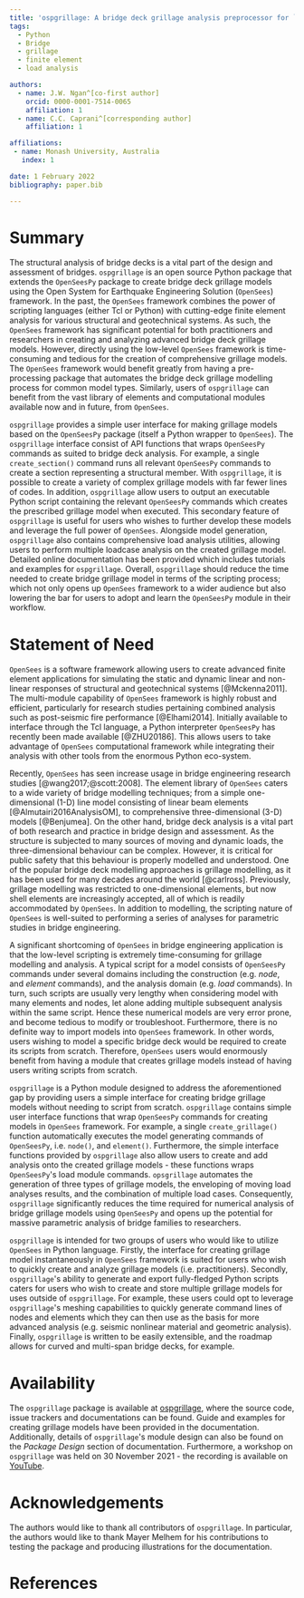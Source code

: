 ```yaml
---
title: 'ospgrillage: A bridge deck grillage analysis preprocessor for `OpenSeesPy`'
tags:
  - Python
  - Bridge
  - grillage
  - finite element
  - load analysis

authors:
  - name: J.W. Ngan^[co-first author]
    orcid: 0000-0001-7514-0065 
    affiliation: 1
  - name: C.C. Caprani^[corresponding author]
    affiliation: 1

affiliations:
 - name: Monash University, Australia
   index: 1

date: 1 February 2022
bibliography: paper.bib

---
```


# Summary

The structural analysis of bridge decks is a vital part of the design and assessment of bridges.
`ospgrillage` is an open source Python package that extends the `OpenSeesPy` package to create bridge deck grillage models using the Open System for Earthquake Engineering Solution (`OpenSees`) framework. 
In the past, the `OpenSees` framework combines the power of scripting languages (either Tcl or Python) with cutting-edge finite element analysis for various structural and geotechnical systems.
As such, the `OpenSees` framework has significant potential for both practitioners and researchers in creating and analyzing advanced bridge deck grillage models. 
However, directly using the low-level `OpenSees` framework is time-consuming and tedious for the creation of comprehensive grillage models.
The `OpenSees` framework would benefit greatly from having a pre-processing package that automates the bridge deck grillage modelling process for common model types.
Similarly, users of `ospgrillage` can benefit from the vast library of elements and computational modules available now and in future, from `OpenSees`.

`ospgrillage` provides a simple user interface for making grillage models based on the `OpenSeesPy` package (itself a Python wrapper to `OpenSees`).
The `ospgrillage` interface consist of API functions that wraps `OpenSeesPy` commands as suited to bridge deck analysis. 
For example, a single `create_section()` command runs all relevant `OpenSeesPy` commands to create a section representing a structural member.
With `ospgrillage`, it is possible to create a variety of complex grillage models with far fewer lines of codes.
In addition, `ospgrillage` allow users to output an executable Python script containing the relevant `OpenSeesPy` commands which creates the prescribed grillage model when executed.
This secondary feature of `ospgrillage` is useful for users who wishes to further develop these models and leverage the full power of `OpenSees`.
Alongside model generation, `ospgrillage` also contains comprehensive load analysis utilities, allowing users to perform multiple loadcase analysis on the created grillage model.
Detailed online documentation has been provided which includes tutorials and examples for `ospgrillage`.
Overall, `ospgrillage` should reduce the time needed to create bridge grillage model in terms of the scripting process; which not only opens up `OpenSees` framework to a wider audience but also lowering the bar for users to adopt and learn the `OpenSeesPy` module in their workflow. 


# Statement of Need

`OpenSees` is a software framework allowing users to create advanced finite element applications for simulating the static and dynamic linear and non-linear responses of structural and geotechnical systems [@Mckenna2011].
The multi-module capability of `OpenSees` framework is highly robust and efficient, particularly for research studies pertaining combined analysis such as post-seismic fire performance [@Elhami2014].
Initially available to interface through the Tcl language, a Python interpreter `OpenSeesPy` has recently been made available [@ZHU20186].
This allows users to take advantage of `OpenSees` computational framework while integrating their analysis with other tools from the enormous Python eco-system.

Recently, `OpenSees` has seen increase usage in bridge engineering research studies [@wang2017;@scott:2008].
The element library of `OpenSees` caters to a wide variety of bridge modelling techniques; from a simple one-dimensional (1-D) line model consisting of linear beam elements [@Almutairi2016AnalysisOM], to comprehensive three-dimensional (3-D) models [@Benjumea].
On the other hand, bridge deck analysis is a vital part of both research and practice in bridge design and assessment.
As the structure is subjected to many sources of moving and dynamic loads, the three-dimensional behaviour can be complex.
However, it is critical for public safety that this behaviour is properly modelled and understood.
One of the popular bridge deck modelling approaches is grillage modelling, as it has been used for many decades around the world [@carlross].
Previously, grillage modelling was restricted to one-dimensional elements, but now shell elements are increasingly accepted, all of which is readily accommodated by `OpenSees`.
In addition to modelling, the scripting nature of `OpenSees` is well-suited to performing a series of analyses for parametric studies in bridge engineering.

A significant shortcoming of `OpenSees` in bridge engineering application is that the low-level scripting is extremely time-consuming for grillage modelling and analysis. 
A typical script for a model consists of `OpenSeesPy` commands under several domains including the construction (e.g. *node*, and *element* commands), and the analysis domain (e.g. *load* commands).
In turn, such scripts are usually very lengthy when considering model with many elements and nodes, let alone adding multiple subsequent analysis within the same script.
Hence these numerical models are very error prone, and become tedious to modify or troubleshoot.
Furthermore, there is no definite way to import models into `OpenSees` framework.
In other words, users wishing to model a specific bridge deck would be required to create its scripts from scratch. 
Therefore, `OpenSees` users would enormously benefit from having a module that creates grillage models instead of having users writing scripts from scratch.

`ospgrillage` is a Python module designed to address the aforementioned gap by providing users a simple interface for creating bridge grillage models without needing to script from scratch.
`ospgrillage` contains simple user interface functions that wrap `OpenSeesPy` commands for creating models in `OpenSees` framework.
For example, a single `create_grillage()` function automatically executes the model generating commands of `OpenSeesPy`, i.e. `node()`, and `element()`.
Furthermore, the simple interface functions provided by `ospgrillage` also allow users to create and add analysis onto the created grillage models - these functions wraps `OpenSeesPy`'s load module commands.
`opsgrillage` automates the generation of three types of grillage models, the enveloping of moving load analyses results, and the combination of multiple load cases.
Consequently, `ospgrillage` significantly reduces the time required for numerical analysis of bridge grillage models using `OpenSeesPy` and opens up the potential for massive parametric analysis of bridge families to researchers.

`ospgrillage` is intended for two groups of users who would like to utilize `OpenSees` in Python language.
Firstly, the interface for creating grillage model instantaneously in `OpenSees` framework is suited for users who wish to quickly create and analyze grillage models (i.e. practitioners).
Secondly, `ospgrillage`'s ability to generate and export fully-fledged Python scripts caters for users who wish to create and store multiple grillage models for uses outside of `ospgrillage`.
For example, these users could opt to leverage `ospgrillage`'s meshing capabilities to quickly generate command lines of nodes and elements which they can then use as the basis for more advanced analysis (e.g. seismic nonlinear material and geometric analysis).
Finally, `ospgrillage` is written to be easily extensible, and the roadmap allows for curved and multi-span bridge decks, for example.


# Availability
The `ospgrillage` package is available at [ospgrillage](https://monashsmartstructures.github.io/ospgrillage/index.html), where the source code, issue trackers and documentations can be found.
Guide and examples for creating grillage models have been provided in the documentation.
Additionally, details of `ospgrillage`'s module design can also be found on the *Package Design* section of documentation.
Furthermore, a workshop on `ospgrillage` was held on 30 November 2021 - the recording is available on [YouTube](https://www.youtube.com/watch?v=8idPqdT_AhI&ab_channel=ColinCaprani).

# Acknowledgements

The authors would like to thank all contributors of `ospgrillage`.
In particular, the authors would like to thank Mayer Melhem for his contributions to testing the package and producing illustrations for the documentation. 

# References







